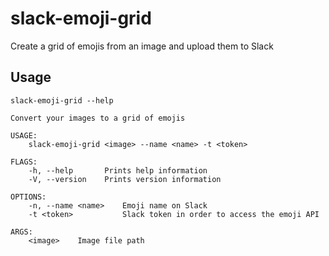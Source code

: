 # slack-emoji-grid

Create a grid of emojis from an image and upload them to Slack

## Usage

`slack-emoji-grid --help`

```
Convert your images to a grid of emojis

USAGE:
    slack-emoji-grid <image> --name <name> -t <token>

FLAGS:
    -h, --help       Prints help information
    -V, --version    Prints version information

OPTIONS:
    -n, --name <name>    Emoji name on Slack
    -t <token>           Slack token in order to access the emoji API

ARGS:
    <image>    Image file path
```
